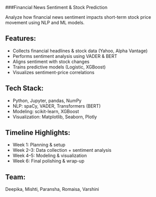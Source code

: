 ###Financial News Sentiment & Stock Prediction

Analyze how financial news sentiment impacts short-term stock price movement using NLP and ML models.

## Features:
- Collects financial headlines & stock data (Yahoo, Alpha Vantage)
- Performs sentiment analysis using VADER & BERT
- Aligns sentiment with stock changes
- Trains predictive models (Logistic, XGBoost)
- Visualizes sentiment-price correlations

## Tech Stack:
- Python, Jupyter, pandas, NumPy  
- NLP: spaCy, VADER, Transformers (BERT)  
- Modeling: scikit-learn, XGBoost  
- Visualization: Matplotlib, Seaborn, Plotly  

## Timeline Highlights:
- Week 1: Planning & setup  
- Week 2–3: Data collection + sentiment analysis  
- Week 4–5: Modeling & visualization  
- Week 6: Final polishing & wrap-up  

## Team:
Deepika, Mishti, Paransha, Romaisa, Varshini
